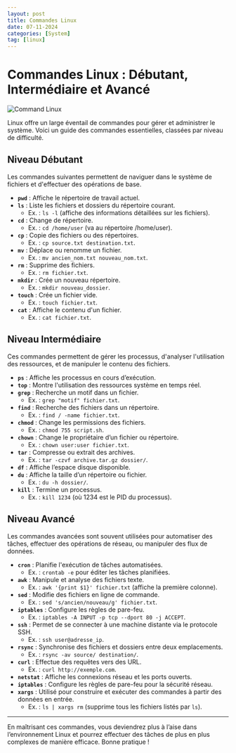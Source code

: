```yaml
---
layout: post
title: Commandes Linux
date: 07-11-2024
categories: [System]
tag: [linux]
---
```


# Commandes Linux : Débutant, Intermédiaire et Avancé

![Command Linux](https://d196b17bf6afdead8bed8031975b2e611fae5c5a-m.proxy2.startpage.com/npd/bsuymbosvpk/SR/mwqctwNNC2coRSy2luBxM5AD1A//////////wp-content/uploads/2013/12/Linux_command-line._Bash._GNOME_Terminal._screenshot.png)

Linux offre un large éventail de commandes pour gérer et administrer le système. Voici un guide des commandes essentielles, classées par niveau de difficulté.


## Niveau Débutant

Les commandes suivantes permettent de naviguer dans le système de fichiers et d'effectuer des opérations de base.

- **`pwd`** : Affiche le répertoire de travail actuel.
- **`ls`** : Liste les fichiers et dossiers du répertoire courant.
  - Ex. : `ls -l` (affiche des informations détaillées sur les fichiers).
- **`cd`** : Change de répertoire.
  - Ex. : `cd /home/user` (va au répertoire /home/user).
- **`cp`** : Copie des fichiers ou des répertoires.
  - Ex. : `cp source.txt destination.txt`.
- **`mv`** : Déplace ou renomme un fichier.
  - Ex. : `mv ancien_nom.txt nouveau_nom.txt`.
- **`rm`** : Supprime des fichiers.
  - Ex. : `rm fichier.txt`.
- **`mkdir`** : Crée un nouveau répertoire.
  - Ex. : `mkdir nouveau_dossier`.
- **`touch`** : Crée un fichier vide.
  - Ex. : `touch fichier.txt`.
- **`cat`** : Affiche le contenu d'un fichier.
  - Ex. : `cat fichier.txt`.


## Niveau Intermédiaire

Ces commandes permettent de gérer les processus, d'analyser l'utilisation des ressources, et de manipuler le contenu des fichiers.

- **`ps`** : Affiche les processus en cours d’exécution.
- **`top`** : Montre l'utilisation des ressources système en temps réel.
- **`grep`** : Recherche un motif dans un fichier.
  - Ex. : `grep "motif" fichier.txt`.
- **`find`** : Recherche des fichiers dans un répertoire.
  - Ex. : `find / -name fichier.txt`.
- **`chmod`** : Change les permissions des fichiers.
  - Ex. : `chmod 755 script.sh`.
- **`chown`** : Change le propriétaire d’un fichier ou répertoire.
  - Ex. : `chown user:user fichier.txt`.
- **`tar`** : Compresse ou extrait des archives.
  - Ex. : `tar -czvf archive.tar.gz dossier/`.
- **`df`** : Affiche l’espace disque disponible.
- **`du`** : Affiche la taille d’un répertoire ou fichier.
  - Ex. : `du -h dossier/`.
- **`kill`** : Termine un processus.
  - Ex. : `kill 1234` (où 1234 est le PID du processus).


## Niveau Avancé

Les commandes avancées sont souvent utilisées pour automatiser des tâches, effectuer des opérations de réseau, ou manipuler des flux de données.

- **`cron`** : Planifie l'exécution de tâches automatisées.
  - Ex. : `crontab -e` pour éditer les tâches planifiées.
- **`awk`** : Manipule et analyse des fichiers texte.
  - Ex. : `awk '{print $1}' fichier.txt` (affiche la première colonne).
- **`sed`** : Modifie des fichiers en ligne de commande.
  - Ex. : `sed 's/ancien/nouveau/g' fichier.txt`.
- **`iptables`** : Configure les règles de pare-feu.
  - Ex. : `iptables -A INPUT -p tcp --dport 80 -j ACCEPT`.
- **`ssh`** : Permet de se connecter à une machine distante via le protocole SSH.
  - Ex. : `ssh user@adresse_ip`.
- **`rsync`** : Synchronise des fichiers et dossiers entre deux emplacements.
  - Ex. : `rsync -av source/ destination/`.
- **`curl`** : Effectue des requêtes vers des URL.
  - Ex. : `curl http://exemple.com`.
- **`netstat`** : Affiche les connexions réseau et les ports ouverts.
- **`iptables`** : Configure les règles de pare-feu pour la sécurité réseau.
- **`xargs`** : Utilisé pour construire et exécuter des commandes à partir des données en entrée.
  - Ex. : `ls | xargs rm` (supprime tous les fichiers listés par `ls`).

---

En maîtrisant ces commandes, vous deviendrez plus à l’aise dans l’environnement Linux et pourrez effectuer des tâches de plus en plus complexes de manière efficace. Bonne pratique !
